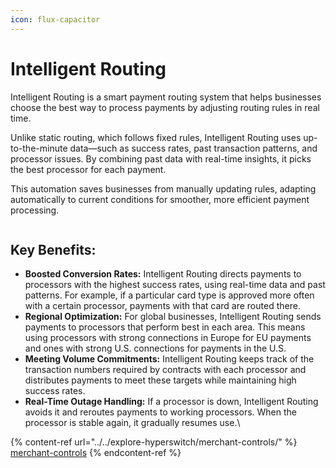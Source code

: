 ```yaml
---
icon: flux-capacitor
---
```


# Intelligent Routing

Intelligent Routing is a smart payment routing system that helps businesses choose the best way to process payments by adjusting routing rules in real time.&#x20;

Unlike static routing, which follows fixed rules, Intelligent Routing uses up-to-the-minute data—such as success rates, past transaction patterns, and processor issues. By combining past data with real-time insights, it picks the best processor for each payment.

This automation saves businesses from manually updating rules, adapting automatically to current conditions for smoother, more efficient payment processing.

<figure><img src="../../.gitbook/assets/image (156).png" alt=""><figcaption></figcaption></figure>

## Key Benefits:

* **Boosted Conversion Rates:** Intelligent Routing directs payments to processors with the highest success rates, using real-time data and past patterns. For example, if a particular card type is approved more often with a certain processor, payments with that card are routed there.
* **Regional Optimization:** For global businesses, Intelligent Routing sends payments to processors that perform best in each area. This means using processors with strong connections in Europe for EU payments and ones with strong U.S. connections for payments in the U.S.
* **Meeting Volume Commitments:** Intelligent Routing keeps track of the transaction numbers required by contracts with each processor and distributes payments to meet these targets while maintaining high success rates.
* **Real-Time Outage Handling:** If a processor is down, Intelligent Routing avoids it and reroutes payments to working processors. When the processor is stable again, it gradually resumes use.\


{% content-ref url="../../explore-hyperswitch/merchant-controls/" %}
[merchant-controls](../../explore-hyperswitch/merchant-controls/)
{% endcontent-ref %}
